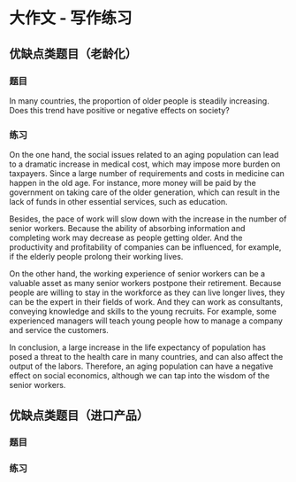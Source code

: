 # 大作文 - 写作练习

## 优缺点类题目（老龄化）

### 题目

In many countries, the proportion of older people is steadily increasing. Does this trend have positive or negative effects on society?

### 练习

On the one hand, the social issues related to an aging population can lead to a dramatic increase in medical cost, which may impose more burden on taxpayers. Since a large number of requirements and costs in medicine can happen in the old age. For instance, more money will be paid by the government on taking care of the older generation, which can result in the lack of funds in other essential services, such as education.

Besides, the pace of work will slow down with the increase in the number of senior workers. Because the ability of absorbing information and completing work may decrease as people getting older. And the productivity and profitability of companies can be influenced, for example, if the elderly people prolong their working lives.

On the other hand, the working experience of senior workers can be a valuable asset as many senior workers postpone their retirement. Because people are willing to stay in the workforce as they can live longer lives, they can be the expert in their fields of work. And they can work as consultants, conveying knowledge and skills to the young recruits. For example, some experienced managers will teach young people how to manage a company and service the customers.

In conclusion, a large increase in the life expectancy of population has posed a threat to the health care  in many countries, and can also affect the output of the labors. Therefore, an aging population can have a negative effect on social economics, although we can tap into the wisdom of the senior workers.

## 优缺点类题目（进口产品）

### 题目

### 练习
